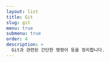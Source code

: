 ```yaml
---
layout: list
title: Git
slug: git
menu: true
submenu: true
order: 4
description: >
  Git과 관련된 간단한 명령어 등을 정리합니다.
---
```



